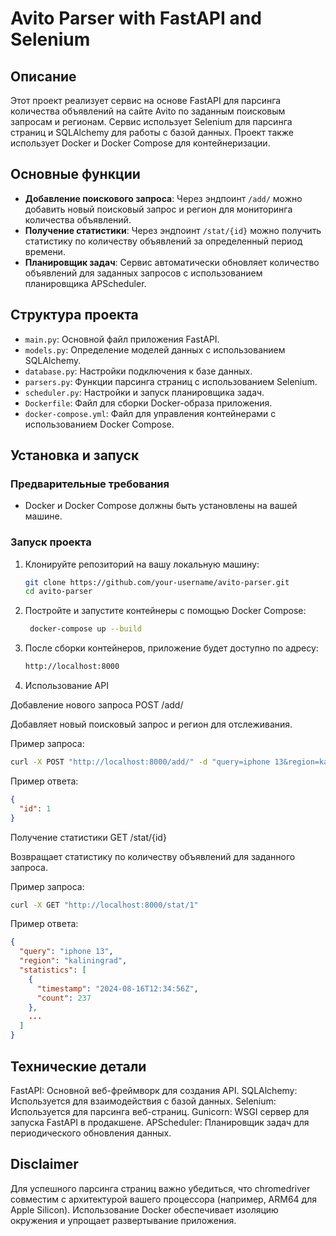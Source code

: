 # Avito Parser with FastAPI and Selenium

## Описание

Этот проект реализует сервис на основе FastAPI для парсинга количества объявлений на сайте Avito по заданным поисковым запросам и регионам. Сервис использует Selenium для парсинга страниц и SQLAlchemy для работы с базой данных. Проект также использует Docker и Docker Compose для контейнеризации.

## Основные функции

- **Добавление поискового запроса**: Через эндпоинт `/add/` можно добавить новый поисковый запрос и регион для мониторинга количества объявлений.
- **Получение статистики**: Через эндпоинт `/stat/{id}` можно получить статистику по количеству объявлений за определенный период времени.
- **Планировщик задач**: Сервис автоматически обновляет количество объявлений для заданных запросов с использованием планировщика APScheduler.

## Структура проекта

- `main.py`: Основной файл приложения FastAPI.
- `models.py`: Определение моделей данных с использованием SQLAlchemy.
- `database.py`: Настройки подключения к базе данных.
- `parsers.py`: Функции парсинга страниц с использованием Selenium.
- `scheduler.py`: Настройки и запуск планировщика задач.
- `Dockerfile`: Файл для сборки Docker-образа приложения.
- `docker-compose.yml`: Файл для управления контейнерами с использованием Docker Compose.

## Установка и запуск

### Предварительные требования

- Docker и Docker Compose должны быть установлены на вашей машине.

### Запуск проекта

1. Клонируйте репозиторий на вашу локальную машину:

   ```bash
   git clone https://github.com/your-username/avito-parser.git
   cd avito-parser

2. Постройте и запустите контейнеры с помощью Docker Compose:

   ```bash
    docker-compose up --build
   ```
   
3. После сборки контейнеров, приложение будет доступно по адресу:

   ```bash
   http://localhost:8000
   ```
   
4. Использование API

Добавление нового запроса
POST /add/

Добавляет новый поисковый запрос и регион для отслеживания.

Пример запроса:

```bash
curl -X POST "http://localhost:8000/add/" -d "query=iphone 13&region=kaliningrad"
```

Пример ответа:

```json
{
  "id": 1
}

```

Получение статистики
GET /stat/{id}

Возвращает статистику по количеству объявлений для заданного запроса.

Пример запроса:

```bash
curl -X GET "http://localhost:8000/stat/1"
```

Пример ответа:

```json
{
  "query": "iphone 13",
  "region": "kaliningrad",
  "statistics": [
    {
      "timestamp": "2024-08-16T12:34:56Z",
      "count": 237
    },
    ...
  ]
}
```

## Технические детали

FastAPI: Основной веб-фреймворк для создания API.
SQLAlchemy: Используется для взаимодействия с базой данных.
Selenium: Используется для парсинга веб-страниц.
Gunicorn: WSGI сервер для запуска FastAPI в продакшене.
APScheduler: Планировщик задач для периодического обновления данных.


## Disclaimer

Для успешного парсинга страниц важно убедиться, что chromedriver совместим с архитектурой вашего процессора (например, ARM64 для Apple Silicon).
Использование Docker обеспечивает изоляцию окружения и упрощает развертывание приложения.
